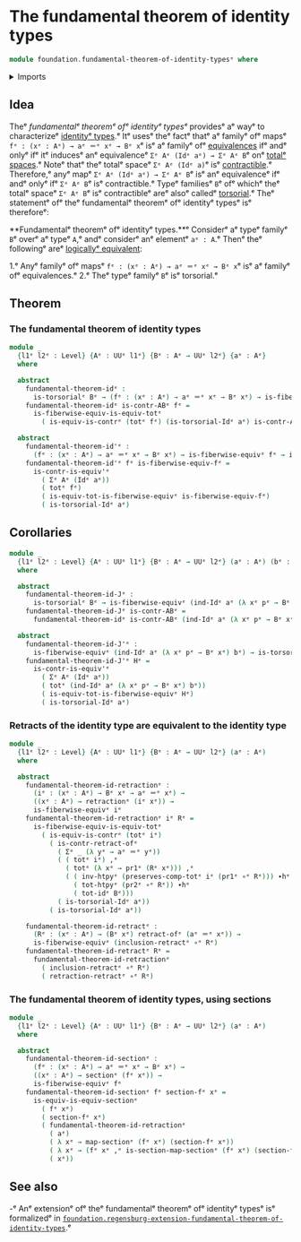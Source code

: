 # The fundamental theorem of identity types

```agda
module foundation.fundamental-theorem-of-identity-typesᵉ where
```

<details><summary>Imports</summary>

```agda
open import foundation.dependent-pair-typesᵉ
open import foundation.universe-levelsᵉ

open import foundation-core.contractible-typesᵉ
open import foundation-core.equivalencesᵉ
open import foundation-core.families-of-equivalencesᵉ
open import foundation-core.function-typesᵉ
open import foundation-core.functoriality-dependent-pair-typesᵉ
open import foundation-core.homotopiesᵉ
open import foundation-core.identity-typesᵉ
open import foundation-core.retractionsᵉ
open import foundation-core.retracts-of-typesᵉ
open import foundation-core.sectionsᵉ
open import foundation-core.torsorial-type-familiesᵉ
```

</details>

## Idea

Theᵉ _fundamentalᵉ theoremᵉ ofᵉ identityᵉ typesᵉ_ providesᵉ aᵉ wayᵉ to characterizeᵉ
[identityᵉ types](foundation-core.identity-types.md).ᵉ Itᵉ usesᵉ theᵉ factᵉ thatᵉ aᵉ
familyᵉ ofᵉ mapsᵉ `fᵉ : (xᵉ : Aᵉ) → aᵉ ＝ᵉ xᵉ → Bᵉ x`ᵉ isᵉ aᵉ familyᵉ ofᵉ
[equivalences](foundation-core.equivalences.mdᵉ) ifᵉ andᵉ onlyᵉ ifᵉ itᵉ inducesᵉ anᵉ
equivalenceᵉ `Σᵉ Aᵉ (Idᵉ aᵉ) → Σᵉ Aᵉ B`ᵉ onᵉ
[totalᵉ spaces](foundation.dependent-pair-types.md).ᵉ Noteᵉ thatᵉ theᵉ totalᵉ spaceᵉ
`Σᵉ Aᵉ (Idᵉ a)`ᵉ isᵉ [contractible](foundation-core.contractible-types.md).ᵉ
Therefore,ᵉ anyᵉ mapᵉ `Σᵉ Aᵉ (Idᵉ aᵉ) → Σᵉ Aᵉ B`ᵉ isᵉ anᵉ equivalenceᵉ ifᵉ andᵉ onlyᵉ ifᵉ `Σᵉ Aᵉ B`ᵉ
isᵉ contractible.ᵉ Typeᵉ familiesᵉ `B`ᵉ ofᵉ whichᵉ theᵉ totalᵉ spaceᵉ `Σᵉ Aᵉ B`ᵉ isᵉ
contractibleᵉ areᵉ alsoᵉ calledᵉ
[torsorial](foundation-core.torsorial-type-families.md).ᵉ Theᵉ statementᵉ ofᵉ theᵉ
fundamentalᵉ theoremᵉ ofᵉ identityᵉ typesᵉ isᵉ thereforeᵉ:

**Fundamentalᵉ theoremᵉ ofᵉ identityᵉ types.**ᵉ Considerᵉ aᵉ typeᵉ familyᵉ `B`ᵉ overᵉ aᵉ
typeᵉ `A`,ᵉ andᵉ considerᵉ anᵉ elementᵉ `aᵉ : A`.ᵉ Thenᵉ theᵉ followingᵉ areᵉ
[logicallyᵉ equivalent](foundation.logical-equivalences.mdᵉ):

1.ᵉ Anyᵉ familyᵉ ofᵉ mapsᵉ `fᵉ : (xᵉ : Aᵉ) → aᵉ ＝ᵉ xᵉ → Bᵉ x`ᵉ isᵉ aᵉ familyᵉ ofᵉ equivalences.ᵉ
2.ᵉ Theᵉ typeᵉ familyᵉ `B`ᵉ isᵉ torsorial.ᵉ

## Theorem

### The fundamental theorem of identity types

```agda
module _
  {l1ᵉ l2ᵉ : Level} {Aᵉ : UUᵉ l1ᵉ} {Bᵉ : Aᵉ → UUᵉ l2ᵉ} {aᵉ : Aᵉ}
  where

  abstract
    fundamental-theorem-idᵉ :
      is-torsorialᵉ Bᵉ → (fᵉ : (xᵉ : Aᵉ) → aᵉ ＝ᵉ xᵉ → Bᵉ xᵉ) → is-fiberwise-equivᵉ fᵉ
    fundamental-theorem-idᵉ is-contr-ABᵉ fᵉ =
      is-fiberwise-equiv-is-equiv-totᵉ
        ( is-equiv-is-contrᵉ (totᵉ fᵉ) (is-torsorial-Idᵉ aᵉ) is-contr-ABᵉ)

  abstract
    fundamental-theorem-id'ᵉ :
      (fᵉ : (xᵉ : Aᵉ) → aᵉ ＝ᵉ xᵉ → Bᵉ xᵉ) → is-fiberwise-equivᵉ fᵉ → is-torsorialᵉ Bᵉ
    fundamental-theorem-id'ᵉ fᵉ is-fiberwise-equiv-fᵉ =
      is-contr-is-equiv'ᵉ
        ( Σᵉ Aᵉ (Idᵉ aᵉ))
        ( totᵉ fᵉ)
        ( is-equiv-tot-is-fiberwise-equivᵉ is-fiberwise-equiv-fᵉ)
        ( is-torsorial-Idᵉ aᵉ)
```

## Corollaries

```agda
module _
  {l1ᵉ l2ᵉ : Level} {Aᵉ : UUᵉ l1ᵉ} {Bᵉ : Aᵉ → UUᵉ l2ᵉ} (aᵉ : Aᵉ) (bᵉ : Bᵉ aᵉ)
  where

  abstract
    fundamental-theorem-id-Jᵉ :
      is-torsorialᵉ Bᵉ → is-fiberwise-equivᵉ (ind-Idᵉ aᵉ (λ xᵉ pᵉ → Bᵉ xᵉ) bᵉ)
    fundamental-theorem-id-Jᵉ is-contr-ABᵉ =
      fundamental-theorem-idᵉ is-contr-ABᵉ (ind-Idᵉ aᵉ (λ xᵉ pᵉ → Bᵉ xᵉ) bᵉ)

  abstract
    fundamental-theorem-id-J'ᵉ :
      is-fiberwise-equivᵉ (ind-Idᵉ aᵉ (λ xᵉ pᵉ → Bᵉ xᵉ) bᵉ) → is-torsorialᵉ Bᵉ
    fundamental-theorem-id-J'ᵉ Hᵉ =
      is-contr-is-equiv'ᵉ
        ( Σᵉ Aᵉ (Idᵉ aᵉ))
        ( totᵉ (ind-Idᵉ aᵉ (λ xᵉ pᵉ → Bᵉ xᵉ) bᵉ))
        ( is-equiv-tot-is-fiberwise-equivᵉ Hᵉ)
        ( is-torsorial-Idᵉ aᵉ)
```

### Retracts of the identity type are equivalent to the identity type

```agda
module _
  {l1ᵉ l2ᵉ : Level} {Aᵉ : UUᵉ l1ᵉ} {Bᵉ : Aᵉ → UUᵉ l2ᵉ} (aᵉ : Aᵉ)
  where

  abstract
    fundamental-theorem-id-retractionᵉ :
      (iᵉ : (xᵉ : Aᵉ) → Bᵉ xᵉ → aᵉ ＝ᵉ xᵉ) →
      ((xᵉ : Aᵉ) → retractionᵉ (iᵉ xᵉ)) →
      is-fiberwise-equivᵉ iᵉ
    fundamental-theorem-id-retractionᵉ iᵉ Rᵉ =
      is-fiberwise-equiv-is-equiv-totᵉ
        ( is-equiv-is-contrᵉ (totᵉ iᵉ)
          ( is-contr-retract-ofᵉ
            ( Σᵉ _ (λ yᵉ → aᵉ ＝ᵉ yᵉ))
            ( ( totᵉ iᵉ) ,ᵉ
              ( totᵉ (λ xᵉ → pr1ᵉ (Rᵉ xᵉ))) ,ᵉ
              ( ( inv-htpyᵉ (preserves-comp-totᵉ iᵉ (pr1ᵉ ∘ᵉ Rᵉ))) ∙hᵉ
                ( tot-htpyᵉ (pr2ᵉ ∘ᵉ Rᵉ)) ∙hᵉ
                ( tot-idᵉ Bᵉ)))
            ( is-torsorial-Idᵉ aᵉ))
          ( is-torsorial-Idᵉ aᵉ))

    fundamental-theorem-id-retractᵉ :
      (Rᵉ : (xᵉ : Aᵉ) → (Bᵉ xᵉ) retract-ofᵉ (aᵉ ＝ᵉ xᵉ)) →
      is-fiberwise-equivᵉ (inclusion-retractᵉ ∘ᵉ Rᵉ)
    fundamental-theorem-id-retractᵉ Rᵉ =
      fundamental-theorem-id-retractionᵉ
        ( inclusion-retractᵉ ∘ᵉ Rᵉ)
        ( retraction-retractᵉ ∘ᵉ Rᵉ)
```

### The fundamental theorem of identity types, using sections

```agda
module _
  {l1ᵉ l2ᵉ : Level} {Aᵉ : UUᵉ l1ᵉ} {Bᵉ : Aᵉ → UUᵉ l2ᵉ} (aᵉ : Aᵉ)
  where

  abstract
    fundamental-theorem-id-sectionᵉ :
      (fᵉ : (xᵉ : Aᵉ) → aᵉ ＝ᵉ xᵉ → Bᵉ xᵉ) →
      ((xᵉ : Aᵉ) → sectionᵉ (fᵉ xᵉ)) →
      is-fiberwise-equivᵉ fᵉ
    fundamental-theorem-id-sectionᵉ fᵉ section-fᵉ xᵉ =
      is-equiv-is-equiv-sectionᵉ
        ( fᵉ xᵉ)
        ( section-fᵉ xᵉ)
        ( fundamental-theorem-id-retractionᵉ
          ( aᵉ)
          ( λ xᵉ → map-sectionᵉ (fᵉ xᵉ) (section-fᵉ xᵉ))
          ( λ xᵉ → (fᵉ xᵉ ,ᵉ is-section-map-sectionᵉ (fᵉ xᵉ) (section-fᵉ xᵉ)))
          ( xᵉ))
```

## See also

-ᵉ Anᵉ extensionᵉ ofᵉ theᵉ fundamentalᵉ theoremᵉ ofᵉ identityᵉ typesᵉ isᵉ formalizedᵉ in
  [`foundation.regensburg-extension-fundamental-theorem-of-identity-types`](foundation.regensburg-extension-fundamental-theorem-of-identity-types.md).ᵉ